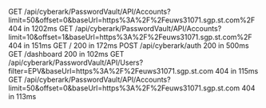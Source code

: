  GET /api/cyberark/PasswordVault/API/Accounts?limit=50&offset=0&baseUrl=https%3A%2F%2Feuws31071.sgp.st.com%2F 404 in 1202ms
 GET /api/cyberark/PasswordVault/API/Accounts?limit=10&offset=1&baseUrl=https%3A%2F%2Feuws31071.sgp.st.com%2F 404 in 151ms
 GET / 200 in 172ms
 POST /api/cyberark/auth 200 in 500ms
 GET /dashboard 200 in 102ms
 GET /api/cyberark/PasswordVault/API/Users?filter=EPV&baseUrl=https%3A%2F%2Feuws31071.sgp.st.com 404 in 115ms
 GET /api/cyberark/PasswordVault/API/Accounts?limit=50&offset=0&baseUrl=https%3A%2F%2Feuws31071.sgp.st.com 404 in 113ms